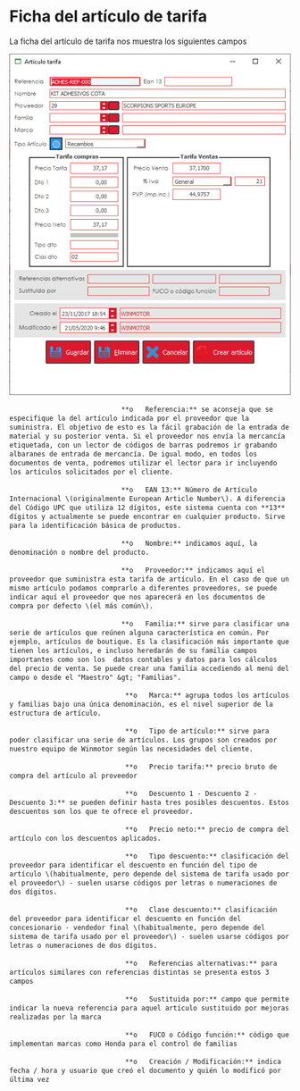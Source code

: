 # Ficha del artículo de tarifa

La ficha del artículo de tarifa nos muestra los siguientes campos

![](../../../.gitbook/assets/image%20%28376%29.png)

                                **o   Referencia:** se aconseja que se especifique la del artículo indicada por el proveedor que la suministra. El objetivo de esto es la fácil grabación de la entrada de material y su posterior venta. Si el proveedor nos envía la mercancía etiquetada, con un lector de códigos de barras podremos ir grabando albaranes de entrada de mercancía. De igual modo, en todos los documentos de venta, podremos utilizar el lector para ir incluyendo los artículos solicitados por el cliente.

                                **o   EAN 13:** Número de Artículo Internacional \(originalmente European Article Number\). A diferencia del Código UPC que utiliza 12 dígitos, este sistema cuenta con **13** dígitos y actualmente se puede encontrar en cualquier producto. Sirve para la identificación básica de productos.

                                **o   Nombre:** indicamos aquí, la denominación o nombre del producto.

                                **o   Proveedor:** indicamos aquí el proveedor que suministra esta tarifa de artículo. En el caso de que un mismo artículo podamos comprarlo a diferentes proveedores, se puede indicar aquí el proveedor que nos aparecerá en los documentos de compra por defecto \(el más común\).

                                **o   Familia:** sirve para clasificar una serie de artículos que reúnen alguna característica en común. Por ejemplo, artículos de boutique. Es la clasificación más importante que tienen los artículos, e incluso heredarán de su familia campos importantes como son los  datos contables y datos para los cálculos del precio de venta. Se puede crear una familia accediendo al menú del campo o desde el "Maestro" &gt; "Familias".

                                 **o   Marca:** agrupa todos los artículos y familias bajo una única denominación, es el nivel superior de la estructura de artículo.

                                 **o   Tipo de artículo:** sirve para poder clasificar una serie de artículos. Los grupos son creados por nuestro equipo de Winmotor según las necesidades del cliente.

                                 **o   Precio tarifa:** precio bruto de compra del artículo al proveedor

                                 **o   Descuento 1 - Descuento 2 - Descuento 3:** se pueden definir hasta tres posibles descuentos. Estos descuentos son los que te ofrece el proveedor.

                                 **o   Precio neto:** precio de compra del artículo con los descuentos aplicados.

                                 **o   Tipo descuento:** clasificación del proveedor para identificar el descuento en función del tipo de artículo \(habitualmente, pero depende del sistema de tarifa usado por el proveedor\) - suelen usarse códigos por letras o numeraciones de dos dígitos.

                                 **o   Clase descuento:** clasificación del proveedor para identificar el descuento en función del concesionario - vendedor final \(habitualmente, pero depende del sistema de tarifa usado por el proveedor\) - suelen usarse códigos por letras o numeraciones de dos dígitos.

                                 **o   Referencias alternativas:** para artículos similares con referencias distintas se presenta estos 3 campos

                                 **o   Sustituida por:** campo que permite indicar la nueva referencia para aquel artículo sustituido por mejoras realizadas por la marca

                                 **o   FUCO o Código función:** código que implementan marcas como Honda para el control de familias

                                 **o   Creación / Modificación:** indica fecha / hora y usuario que creó el documento y quién lo modificó por última vez

